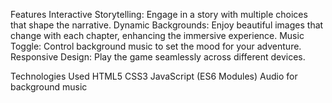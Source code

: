 Features
Interactive Storytelling: Engage in a story with multiple choices that shape the narrative.
Dynamic Backgrounds: Enjoy beautiful images that change with each chapter, enhancing the immersive experience.
Music Toggle: Control background music to set the mood for your adventure.
Responsive Design: Play the game seamlessly across different devices.


Technologies Used
HTML5
CSS3
JavaScript (ES6 Modules)
Audio for background music
